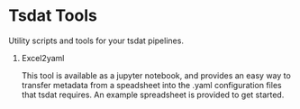 # Tsdat Tools
Utility scripts and tools for your tsdat pipelines.

1. Excel2yaml

    This tool is available as a jupyter notebook, and provides an 
    easy way to transfer metadata from a speadsheet into the .yaml 
    configuration files that tsdat requires.
    An example spreadsheet is provided to get started.
